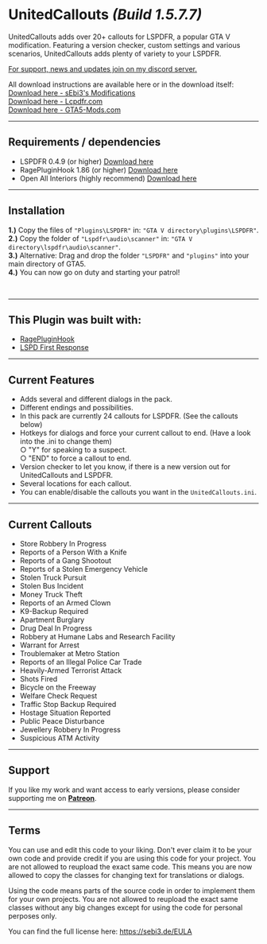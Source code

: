 # UnitedCallouts <em>(Build 1.5.7.7)</em>

UnitedCallouts adds over 20+ callouts for LSPDFR, a popular GTA V modification. 
Featuring a version checker, custom settings and various scenarios, UnitedCallouts adds plenty of variety to your LSPDFR.<br>

<a href="https://discord.gg/4pnAXKC">For support, news and updates join on my discord server.</a><br>

All download instructions are available here or in the download itself:<br>
<a href="https://sebi3.de/UnitedCallouts">Download here - sEbi3's Modifications</a><br>
<a href="https://www.lcpdfr.com/files/file/20730-unitedcallouts-robbery-drugs-burglary-more/">Download here - Lcpdfr.com</a><br>
<a href="https://www.gta5-mods.com/scripts/unitedcallouts-lspdfr-plugin">Download here - GTA5-Mods.com</a>

--------
  
 ## Requirements / dependencies
- LSPDFR 0.4.9 (or higher) <a href="https://www.lcpdfr.com/files/file/7792-lspd-first-response">Download here</a>
- RagePluginHook 1.86 (or higher) <a href="https://ragepluginhook.net/Downloads.aspx">Download here</a>
- Open All Interiors (highly recommend) <a href="https://www.gta5-mods.com/scripts/open-all-interiors">Download here</a>

--------
  
 ## Installation
<b>1.)</b> Copy the files of <code>"Plugins\LSPDFR"</code> in: <code>"GTA V directory\plugins\LSPDFR"</code>.<br>
<b>2.)</b> Copy the folder of <code>"Lspdfr\audio\scanner"</code> in: <code>"GTA V directory\lspdfr\audio\scanner"</code>.<br>
<b>3.)</b> Alternative: Drag and drop the folder <code>"LSPDFR"</code> and <code>"plugins"</code> into your main directory of GTA5.<br>
<b>4.)</b> You can now go on duty and starting your patrol!</p><br>

--------

## This Plugin was built with:
- <a href="https://ragepluginhook.net/Downloads.aspx">RagePluginHook</a>
- <a href="https://www.lcpdfr.com/files/file/7792-lspd-first-response">LSPD First Response</a>

--------

## Current Features
- Adds several and different dialogs in the pack.
- Different endings and possibilities.
- In this pack are currently 24 callouts for LSPDFR. (See the callouts below)
- Hotkeys for dialogs and force your current callout to end. (Have a look into the .ini to change them)
<br>  ○ "Y" for speaking to a suspect.
<br>  ○ "END" to force a callout to end.
- Version checker to let you know, if there is a new version out for UnitedCallouts and LSPDFR.
- Several locations for each callout.
- You can enable/disable the callouts you want in the <code>UnitedCallouts.ini</code>.

--------

## Current Callouts
- Store Robbery In Progress
- Reports of a Person With a Knife
- Reports of a Gang Shootout
- Reports of a Stolen Emergency Vehicle
- Stolen Truck Pursuit
- Stolen Bus Incident
- Money Truck Theft
- Reports of an Armed Clown
- K9-Backup Required
- Apartment Burglary
- Drug Deal In Progress
- Robbery at Humane Labs and Research Facility
- Warrant for Arrest
- Troublemaker at Metro Station
- Reports of an Illegal Police Car Trade
- Heavily-Armed Terrorist Attack
- Shots Fired
- Bicycle on the Freeway
- Welfare Check Request
- Traffic Stop Backup Required
- Hostage Situation Reported
- Public Peace Disturbance
- Jewellery Robbery In Progress
- Suspicious ATM Activity

--------

## Support
If you like my work and want access to early versions, please consider supporting me on [**Patreon**](https://www.patreon.com/sEbi3). 

--------

## Terms
You can use and edit this code to your liking. Don't ever claim it to be your own code and provide credit if you are using this code for your project.
You are not allowed to reupload the exact same code. This means you are now allowed to copy the classes for changing text for translations or dialogs.

Using the code means parts of the source code in order to implement them for your own projects.
You are not allowed to reupload the exact same classes without any big changes except for using the code for personal perposes only.

You can find the full license here: https://sebi3.de/EULA

